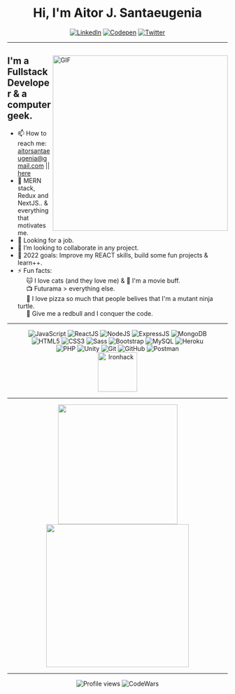 
<div align="center">
<h1>Hi, I'm Aitor J. Santaeugenia </h1>
</div>

<div align="center">

<a href="https://www.linkedin.com/in/aitorjsantaeugenia/" target="_blank"><img src="https://img.shields.io/badge/LinkedIn-%230077B5.svg?&style=for-the-badge&logo=linkedin&logoColor=white" alt="LinkedIn"></a>
<a href="https://codepen.io/santaeugeniaJ" target="_blank"><img src="https://img.shields.io/badge/Codepen-%23131417.svg?&style=for-the-badge&logo=codepen&logoColor=white" alt="Codepen"></a>
<a href="https://twitter.com/SantaeugeniaJ" target="_blank"><img src="https://img.shields.io/badge/Twitter-%231DA1F2.svg?&style=for-the-badge&logo=twitter&logoColor=white" alt="Twitter"></a>

</div>

---
<div>
	
<div>

<img align="right" alt="GIF" src="https://user-images.githubusercontent.com/14861253/190976945-c6faac71-0195-448d-ad82-247ae24d0169.gif" width="400"/>
</div>
	
<h2>I'm a Fullstack Developer & a computer geek.</h2>

<div>


- 📫 How to reach me: <a>aitorsantaeugenia@gmail.com</a> || <a href="https://github.com/AitorSantaeugenia/AitorSantaeugenia/issues/new">here</a>
- 🌱 MERN stack, Redux and NextJS.. & everything that motivates me.
- 🔭 Looking for a job.
- 👯 I’m looking to collaborate in any project.
- 🥅 2022 goals: Improve my REACT skills, build some fun projects & learn++.
- ⚡ Fun facts: <br/>
&nbsp;&nbsp;&nbsp;&nbsp; 🐱 I love cats (and they love me) & 🎥 I'm a movie buff. <br/>
&nbsp;&nbsp;&nbsp;&nbsp; 📺 Futurama > everything else. <br/>
&nbsp;&nbsp;&nbsp;&nbsp; 🍕 I love pizza so much that people belives that I'm a mutant ninja turtle. <br/>
&nbsp;&nbsp;&nbsp;&nbsp; 💪 Give me a redbull and I conquer the code.

</div>
</div>

---


<div align="center">
<img alt='JavaScript' src='https://img.shields.io/badge/-Javascript-F7DF1E?style=for-the-badge&logo=javascript&logoColor=white' />
<img alt='ReactJS' src='https://img.shields.io/badge/-ReactJS-51CBF2?style=for-the-badge&logo=react&logoColor=white' />
<img alt='NodeJS' src='https://img.shields.io/badge/-NodeJs-339933?style=for-the-badge&logo=Nodejs&logoColor=white' />
<img alt='ExpressJS' src='http://img.shields.io/badge/-Express-black?style=for-the-badge&logo=express&logoColor=white' />
<img alt='MongoDB' src='http://img.shields.io/badge/-MongoDB-47A248?style=for-the-badge&logo=mongodb&logoColor=white' />
</br>
<img alt='HTML5' src='https://img.shields.io/badge/-HTML5-E34F26?style=for-the-badge&logo=html5&logoColor=white' />
<img alt='CSS3' src='https://img.shields.io/badge/-CSS3-1572B6?style=for-the-badge&logo=css3&logoColor=white' />
<img alt='Sass' src="https://img.shields.io/badge/-Sass-CC6699?style=for-the-badge&logo=sass&logoColor=white" />
<img alt='Bootstrap' src='https://img.shields.io/badge/-Bootsrap-7952B3?style=for-the-badge&logo=bootstrap&logoColor=white' />

<!-- <img alt='Jasmine' src='https://img.shields.io/badge/-Jasmine-8A4182?style=for-the-badge&logo=jasmine&logoColor=white' />
<img alt='NPM' src='https://img.shields.io/badge/-NPM-CB3837?style=for-the-badge&logo=npm&logoColor=white' />
<img alt='Cypress' src='https://img.shields.io/badge/-cypress-%23E5E5E5?style=for-the-badge&logo=cypress&logoColor=058a5e' /> 
<img alt='Python' src='https://img.shields.io/badge/Python-3776AB?style=for-the-badge&logo=python&logoColor=white' />
<img alt='C#' src='https://img.shields.io/badge/C%23-239120?style=for-the-badge&logo=c-sharp&logoColor=white' /> -->
<img alt='MySQL' src='https://img.shields.io/badge/MySQL-00000F?style=for-the-badge&logo=mysql&logoColor=white' />
<img alt='Heroku' src='https://img.shields.io/badge/Heroku-430098?style=for-the-badge&logo=heroku&logoColor=white' />
<br/>
<!-- <img alt='Canvas' src='https://img.shields.io/badge/-Canvas-E05F2C?style=for-the-badge&logo=canvas&logoColor=white' /> -->
<img alt='PHP' src='https://img.shields.io/badge/PHP-777BB4?style=for-the-badge&logo=php&logoColor=white' />
<img alt='Unity' src='https://img.shields.io/badge/Unity-100000?style=for-the-badge&logo=unity&logoColor=white' />
<img alt='Git' src='https://img.shields.io/badge/-Git-F05032?style=for-the-badge&logo=git&logoColor=white' />
<img alt='GitHub' src='https://img.shields.io/badge/-Github-181717?style=for-the-badge&logo=github&logoColor=white' />
<!-- <img alt='Slack' src='https://img.shields.io/badge/-Slack-4A154B?style=for-the-badge&logo=slack&logoColor=white' /> -->
<img alt='Postman' src='https://img.shields.io/badge/-Postman-FF6C37?style=for-the-badge&logo=postman&logoColor=white' />
<!-- <img alt='MongoCompass' src='http://img.shields.io/badge/-MongoCompass-47A248?style=for-the-badge&logo=mongodb&logoColor=white' /> 
<img alt='VSCode' src='https://img.shields.io/badge/-VSCode-007ACC?style=for-the-badge&logo=visual-studio-code&logoColor=white' /> 
<img alt='Visual Studio' src='https://img.shields.io/badge/-Visual%20Studio-5C2D91?style=for-the-badge&logo=visual-studio&logoColor=white' /> -->

<!-- <img alt='Django' src='https://img.shields.io/badge/Django-092E20?style=for-the-badge&logo=django&logoColor=white' /> -->
<br/>
<!-- <img alt='CodeWars' src='https://www.codewars.com/users/AitorSantaeugenia/badges/large' /> -->
<div align="center">	
<img alt='Ironhack' src='https://i.imgur.com/qq7wMW4.png' style="width:90px" />

[website]: #
[twitter]: https://twitter.com/SantaeugeniaJ
[youtube]: #
[linkedin]: https://www.linkedin.com/in/aitorjsantaeugenia/
</div>

---

<div align="center">
    <img width="273rem" align=top src="https://github-readme-stats.vercel.app/api/top-langs/?username=AitorSantaeugenia&layout=compact&show_icons=true&title_color=ffffff&icon_color=34abeb&text_color=daf7dc&bg_color=151515"/>
    <img width="326rem" align=top src="https://github-readme-stats.vercel.app/api?username=AitorSantaeugenia&show_icons&theme=radical"/>
<div>
	
---
	
<img alt='Profile views' src="https://komarev.com/ghpvc/?username=AitorSantaeugenia&label=PROFILE+VIEWS&color=blueviolet"/>
<img alt='CodeWars' src='https://www.codewars.com/users/Santaeugenia/badges/micro' />




